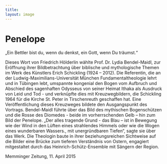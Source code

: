 ```yaml
---
title: 
layout: image
---
```


# Penelope

„Ein Bettler bist du, wenn du denkst, ein Gott, wenn Du träumst.“
Dieses Wort von Friedrich Hölderlin wählte Prof. Dr. Lydia Bendel-Maidl, zur Eröffnung ihrer Bildbetrachtung über biblische und mythologische Themen im Werk des Künstlers Erich Schickling (1924 – 2012).  Die Referentin, die an der Ludwig-Maximilians-Universität München Fundamentaltheologie lehrt und in Tübingen lebt, umspannte kongenial den Bogen vom Aufbruch und Abschied des sagenhaften Odysseus von seiner Heimat Ithaka als Ausdruck von Leid und Tod - und verknüpfte dies mit Kreuzwegbildern, die Schickling 1964 für die Kirche St. Peter in Tirschenreuth geschaffen hat. Eine Veröffentlichung dieses Kreuzweges bildete den Ausgangspunkt des Vortrags. Bendel-Maidl führte über das Bild des mythischen Bogenschützen und die Rosse des Diomedes - beide im vorherrschenden Gelb – hin zum Bild der Penelope. „Der alles tragende Grund - das Blau – ist in Bewegung wie der Wind in den Lüften eines strahlendes Himmels oder wie die Wogen eines wunderbaren Wassers., mit unergründbaren Tiefen“, sagte sie über das Werk. Die Theologin baute in ihrer beziehungsreichen Sichtweise auf die Bilder eine Brücke zum tieferen Verständnis von Ostern,  engagiert mitgestaltet durch das Heinrich-Schütz-Ensemble mit Sängern der Region.Memminger Zeitung, 11. April 2015